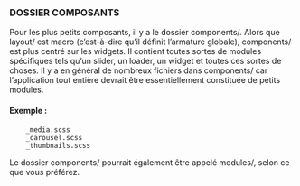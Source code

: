 ### DOSSIER COMPOSANTS
Pour les plus petits composants, il y a le dossier components/. Alors que layout/ est macro (c’est-à-dire qu’il définit l’armature globale), components/ est plus centré sur les widgets. Il contient toutes sortes de modules spécifiques tels qu’un slider, un loader, un widget et toutes ces sortes de choses. Il y a en général de nombreux fichiers dans components/ car l’application tout entière devrait être essentiellement constituée de petits modules.

#### Exemple :

        _media.scss
        _carousel.scss
        _thumbnails.scss

Le dossier components/ pourrait également être appelé modules/, selon ce que vous préférez.